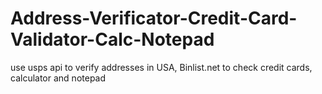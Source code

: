 # Address-Verificator-Credit-Card-Validator-Calc-Notepad
use usps api to verify addresses in USA, Binlist.net to check credit cards, calculator and notepad
